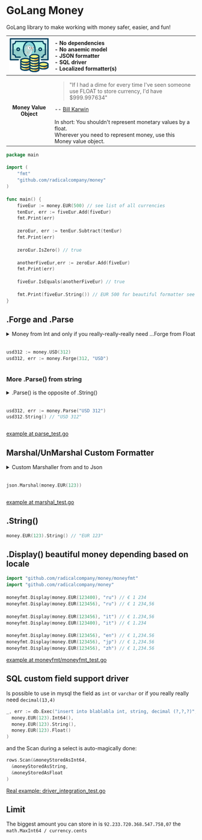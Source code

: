 # GoLang Money

GoLang library to make working with money safer, easier, and fun!

|![golang money](./assets/radical-golang-money.png "Money") | - No dependencies<br>- No anaemic model<br>- JSON formatter<br>- SQL driver<br>- Localized formatter(s)| 
|     :---:      | :--- |
|  <strong>Money Value Object</strong> | <blockquote> "If I had a dime for every time I've seen someone use FLOAT to store currency, I'd have $999.997634"</blockquote> -- [Bill Karwin](https://twitter.com/billkarwin/status/347561901460447232) <br><br>In short: You shouldn't represent monetary values by a float.<br>Wherever you need to represent money, use this Money value object.    |

```go
package main

import (
    "fmt"
    "github.com/radicalcompany/money"
)

func main() {
    fiveEur := money.EUR(500) // see list of all currencies
    tenEur, err := fiveEur.Add(fiveEur)
    fmt.Print(err)
    
    zeroEur, err := tenEur.Subtract(tenEur)
    fmt.Print(err)
    
    zeroEur.IsZero() // true
    
    anotherFiveEur,err := zeroEur.Add(fiveEur)
    fmt.Print(err)
    
    fiveEur.IsEquals(anotherFiveEur) // true

    fmt.Print(fiveEur.String()) // EUR 500 for beautiful formatter see below 
}
```

## .Forge and .Parse 


<details><summary>
Money from Int and only if you really-really-really need ...Forge from Float<br><br>

```go
usd312 := money.USD(312)
usd312, err := money.Forge(312, "USD")
```

</summary>
<p>

```go
usd312 := money.FloatUSD(3.12)
usd312, err := money.ForgeFloat(3.12, "USD")
```

</p>
</details>
        
   
### More .Parse() from string

<details><summary>
.Parse() is the opposite of .String()<br><br>

```go
usd312, err := money.Parse("USD 312")
usd312.String() // "USD 312"
```
</summary>
<p>

```go
eur312, err := money.ParseWithFallback("312", "EUR")
 
// this uses EUR because the string has it   
eur312, err := money.ParseWithFallback("EUR 312", "JPY")

// not suggested solution use ParseWithFallback if you have to deal with multiple currencies
money.DefaultCurrencyCode="JPY"
jpy312, err := money.Parse("312")
```

</p>
</details>

[example at parse_test.go](./parse_test.go)
        
## Marshal/UnMarshal Custom Formatter 

<details><summary>
Custom Marshaller from and to Json<br><br>

```go
json.Marshal(money.EUR(123))
```

</summary>
<p>

will produce the simplified json for `money.DTO`:

```json
{"amount":123,"currency":"EUR","symbol":"€","cents":100}
```

and

```go
m := &Money{}
json.Unmarshal([]byte('{"amount":123,"currency":"EUR","symbol":"€","cents":100}'), m)
```

will produce the `money.EUR(123)`  

</p>
</details>

[example at marshal_test.go](./marshal_test.go)

## .String()

```go
money.EUR(123).String() // "EUR 123"
```

## .Display() beautiful money depending based on locale 

```go
import "github.com/radicalcompany/money/moneyfmt"
import "github.com/radicalcompany/money"

moneyfmt.Display(money.EUR(123400), "ru") // € 1 234
moneyfmt.Display(money.EUR(123456), "ru") // € 1 234,56

moneyfmt.Display(money.EUR(123456), "it") // € 1.234,56
moneyfmt.Display(money.EUR(123400), "it") // € 1.234

moneyfmt.Display(money.EUR(123456), "en") // € 1,234.56
moneyfmt.Display(money.EUR(123456), "jp") // € 1,234.56
moneyfmt.Display(money.EUR(123456), "zh") // € 1,234.56
```

[example at moneyfmt/moneyfmt_test.go](./moneyfmt/moneyfmt_test.go)
    
     
## SQL custom field support driver 

Is possible to use in mysql the field as `int` or `varchar` or if you really really need `decimal(13,4)`

```go
_, err := db.Exec("insert into blablabla int, string, decimal (?,?,?)",
  money.EUR(123).Int64(),
  money.EUR(123).String(),
  money.EUR(123).Float()
)  
```

and the Scan during a select is auto-magically done: 

```go
rows.Scan(&moneyStoredAsInt64,
  &moneyStoredAsString,
  &moneyStoredAsFloat
)
```

[Real example: driver_integration_test.go](./driver_integration_test.go)
   
## Limit

The biggest amount you can store in is `92.233.720.368.547.758,07` the `math.MaxInt64 / currency.cents`    